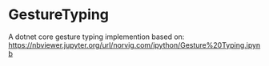 # GestureTyping
A dotnet core gesture typing implemention based on:
https://nbviewer.jupyter.org/url/norvig.com/ipython/Gesture%20Typing.ipynb
